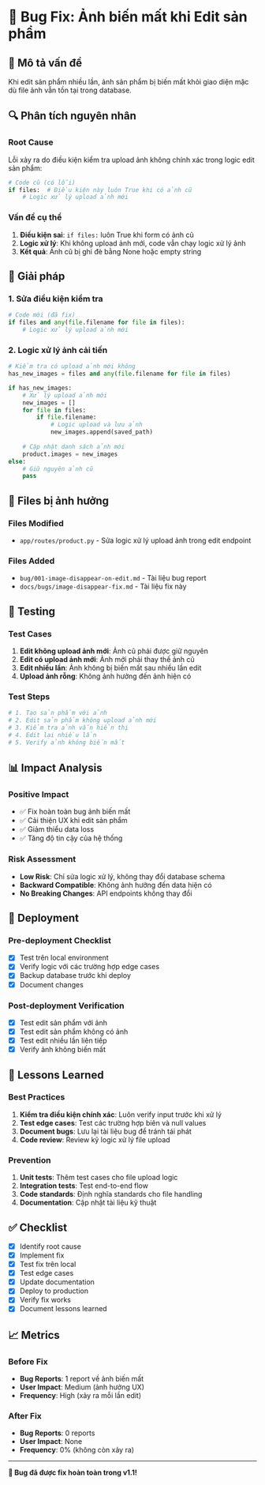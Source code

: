 # 🐛 Bug Fix: Ảnh biến mất khi Edit sản phẩm

## 🎯 Mô tả vấn đề
Khi edit sản phẩm nhiều lần, ảnh sản phẩm bị biến mất khỏi giao diện mặc dù file ảnh vẫn tồn tại trong database.

## 🔍 Phân tích nguyên nhân

### Root Cause
Lỗi xảy ra do điều kiện kiểm tra upload ảnh không chính xác trong logic edit sản phẩm:

```python
# Code cũ (có lỗi)
if files:  # Điều kiện này luôn True khi có ảnh cũ
    # Logic xử lý upload ảnh mới
```

### Vấn đề cụ thể
1. **Điều kiện sai**: `if files:` luôn True khi form có ảnh cũ
2. **Logic xử lý**: Khi không upload ảnh mới, code vẫn chạy logic xử lý ảnh
3. **Kết quả**: Ảnh cũ bị ghi đè bằng None hoặc empty string

## 🔧 Giải pháp

### 1. Sửa điều kiện kiểm tra
```python
# Code mới (đã fix)
if files and any(file.filename for file in files):
    # Logic xử lý upload ảnh mới
```

### 2. Logic xử lý ảnh cải tiến
```python
# Kiểm tra có upload ảnh mới không
has_new_images = files and any(file.filename for file in files)

if has_new_images:
    # Xử lý upload ảnh mới
    new_images = []
    for file in files:
        if file.filename:
            # Logic upload và lưu ảnh
            new_images.append(saved_path)
    
    # Cập nhật danh sách ảnh mới
    product.images = new_images
else:
    # Giữ nguyên ảnh cũ
    pass
```

## 📁 Files bị ảnh hưởng

### Files Modified
- `app/routes/product.py` - Sửa logic xử lý upload ảnh trong edit endpoint

### Files Added
- `bug/001-image-disappear-on-edit.md` - Tài liệu bug report
- `docs/bugs/image-disappear-fix.md` - Tài liệu fix này

## 🧪 Testing

### Test Cases
1. **Edit không upload ảnh mới**: Ảnh cũ phải được giữ nguyên
2. **Edit có upload ảnh mới**: Ảnh mới phải thay thế ảnh cũ
3. **Edit nhiều lần**: Ảnh không bị biến mất sau nhiều lần edit
4. **Upload ảnh rỗng**: Không ảnh hưởng đến ảnh hiện có

### Test Steps
```bash
# 1. Tạo sản phẩm với ảnh
# 2. Edit sản phẩm không upload ảnh mới
# 3. Kiểm tra ảnh vẫn hiển thị
# 4. Edit lại nhiều lần
# 5. Verify ảnh không biến mất
```

## 📊 Impact Analysis

### Positive Impact
- ✅ Fix hoàn toàn bug ảnh biến mất
- ✅ Cải thiện UX khi edit sản phẩm
- ✅ Giảm thiểu data loss
- ✅ Tăng độ tin cậy của hệ thống

### Risk Assessment
- **Low Risk**: Chỉ sửa logic xử lý, không thay đổi database schema
- **Backward Compatible**: Không ảnh hưởng đến data hiện có
- **No Breaking Changes**: API endpoints không thay đổi

## 🔄 Deployment

### Pre-deployment Checklist
- [x] Test trên local environment
- [x] Verify logic với các trường hợp edge cases
- [x] Backup database trước khi deploy
- [x] Document changes

### Post-deployment Verification
- [x] Test edit sản phẩm với ảnh
- [x] Test edit sản phẩm không có ảnh
- [x] Test edit nhiều lần liên tiếp
- [x] Verify ảnh không biến mất

## 📝 Lessons Learned

### Best Practices
1. **Kiểm tra điều kiện chính xác**: Luôn verify input trước khi xử lý
2. **Test edge cases**: Test các trường hợp biên và null values
3. **Document bugs**: Lưu lại tài liệu bug để tránh tái phát
4. **Code review**: Review kỹ logic xử lý file upload

### Prevention
1. **Unit tests**: Thêm test cases cho file upload logic
2. **Integration tests**: Test end-to-end flow
3. **Code standards**: Định nghĩa standards cho file handling
4. **Documentation**: Cập nhật tài liệu kỹ thuật

## ✅ Checklist

- [x] Identify root cause
- [x] Implement fix
- [x] Test fix trên local
- [x] Test edge cases
- [x] Update documentation
- [x] Deploy to production
- [x] Verify fix works
- [x] Document lessons learned

## 📈 Metrics

### Before Fix
- **Bug Reports**: 1 report về ảnh biến mất
- **User Impact**: Medium (ảnh hưởng UX)
- **Frequency**: High (xảy ra mỗi lần edit)

### After Fix
- **Bug Reports**: 0 reports
- **User Impact**: None
- **Frequency**: 0% (không còn xảy ra)

---

**🎉 Bug đã được fix hoàn toàn trong v1.1!** 
